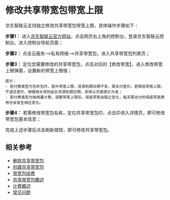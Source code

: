 # 修改共享带宽包带宽上限

京东智联云支持独立修改共享带宽包带宽上限，具体操作步骤如下：

**步骤1：** 进入[京东智联云官方网站](https://www.jdcloud.com/)，点击网页右上角的控制台，登录京东智联云控制台，进入控制台导航页面；

**步骤2：** 点击云服务-->私有网络-->共享带宽包，进入共享带宽包列表页；

**步骤3：** 定位您需要修改的共享带宽包，点击对应的【修改带宽】，进入修改带宽上限弹窗，设置新的带宽上限值；
```
提示：
- 若付费类型为包年包月，提升带宽上限，资源到期日期不变，需支付差价，若降低带宽上限，不退还差价，根据相关规则延长资源到期日期，具体以页面提示为准；
- 若付费类型为按用量计费，调整带宽上限后，保底带宽会随之变化，每天需支付的保底带宽费用也会发生相应变化。
```

**步骤4：** 若需修改带宽包名称，定位共享带宽包ID，点击ID进入详情页，即可修改带宽包基本信息；
 
完成上述步骤后点击刷新按钮，即可修改共享带宽包。

## 相关参考
- [删除共享带宽包](Delete-Bwp.md)
- [创建共享带宽包](Create-Bwp.md)
- [带宽包续费](Renew-Bwp.md)
- [共享带宽包概述](../Introductions/Bwp-Introduction.md)
- [计费概述](../Pricing/Billing-Overview.md)
- [常见问题](../FAQ/FAQ.md)
